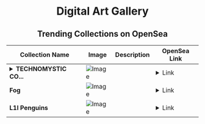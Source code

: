 <div align="center">

# Digital Art Gallery

## Trending Collections on OpenSea

| Collection Name                       | Image                                                                                     | Description                       | OpenSea Link                                                                                          |
|---------------------------------------|-------------------------------------------------------------------------------------------|-----------------------------------|--------------------------------------------------------------------------------------------------------|
| **<details><summary>TECHNOMYSTIC CO...</summary>TECHNOMYSTIC CONFIGURATIONS</details>** | ![Image](https://i.seadn.io/s/raw/files/6f9f051324b25a0c9a72a05b1275080a.png?w=500&auto=format?w=200&auto=format) |  | <details><summary>Link</summary>[TECHNOMYSTIC CONFIGURATIONS](https://opensea.io/collection/technomystic-configurations)</details> |
| **Fog** | ![Image](https://i.seadn.io/s/raw/files/3298edec76e0e6bcf09dbd39ae53ea75.jpg?w=500&auto=format?w=200&auto=format) |  | <details><summary>Link</summary>[Fog](https://opensea.io/collection/fog-47)</details> |
| **L1l Penguins** | ![Image](https://i.seadn.io/s/raw/files/edf9160bffb12e8b5eb6d70055da986b.png?w=500&auto=format?w=200&auto=format) |  | <details><summary>Link</summary>[L1l Penguins](https://opensea.io/collection/l1l-penguins-378)</details> |

</div>